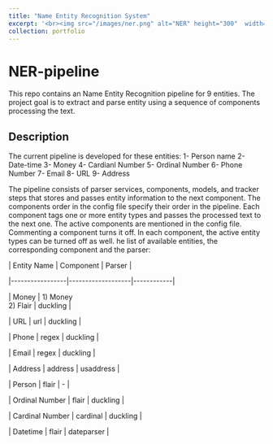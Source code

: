 ```yaml
---
title: "Name Entity Recognition System"
excerpt: '<br><img src="/images/ner.png" alt="NER" height="300"  width="300">'
collection: portfolio
---
```

# NER-pipeline
This repo contains an Name Entity Recognition pipeline for 9 entities. The project goal is to extract and parse entity
using a sequence of components processing the text. 

## Description
The current pipeline is developed for these entities:
1- Person name
2- Date-time
3- Money
4- Cardianl Number
5- Ordinal Number
6- Phone Number
7- Email
8- URL
9- Address

The pipeline consists of parser services, components, models, and tracker steps that stores and passes entity information to the next component.
The components order in the config file specify their order in the pipeline. 
Each component tags one or more entity types and passes the processed text to the next one.
The active components are mentioned in the config file. Commenting a component turns it off. 
In each component, the active entity types can be turned off as well.
he list of available entities, the corresponding component and the parser:

| Entity Name     | Component         | Parser     |

|-----------------|-------------------|------------|

| Money           | 1) Money <br> 2) Flair | duckling   |

| URL             | url               | duckling   |

| Phone           | regex             | duckling   |

| Email           | regex             | duckling   |

| Address         | address           | usaddress  |

| Person          | flair             | -          |

| Ordinal Number  | flair             | duckling   |

| Cardinal Number | cardinal          | duckling   |

| Datetime        | flair             | dateparser |


<!-- This is an item in your portfolio. It can be have images or nice text. If you name the file .md, it will be parsed as markdown. If you name the file .html, it will be parsed as HTML.  -->
